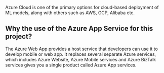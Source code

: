 Azure Cloud is one of the primary options for cloud-based deployment of ML models, along with others such as AWS, GCP, Alibaba etc.

## Why the use of the Azure App Service for this project?

The Azure Web App provides a host service that developers can use it to develop mobile or web app.  It replaces several separate Azure services, which includes Azure Website, Azure Mobile services and Azure BizTalk services gives you a single product called Azure App services.
